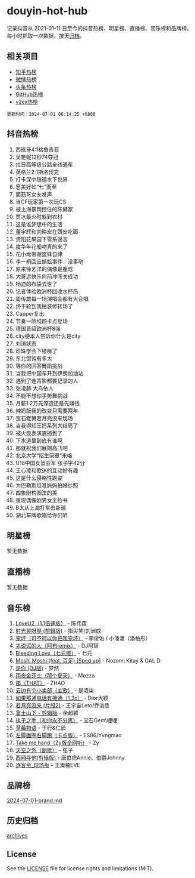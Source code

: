 # douyin-hot-hub

记录抖音从 2021-01-11 日至今的抖音热榜、明星榜、直播榜、音乐榜和品牌榜。每小时抓取一次数据，按天[归档](archives)。

## 相关项目

- [知乎热榜](https://github.com/lonnyzhang423/zhihu-hot-hub)
- [微博热榜](https://github.com/lonnyzhang423/weibo-hot-hub)
- [头条热榜](https://github.com/lonnyzhang423/toutiao-hot-hub)
- [GitHub热榜](https://github.com/lonnyzhang423/github-hot-hub)
- [v2ex热榜](https://github.com/lonnyzhang423/v2ex-hot-hub)


`更新时间：2024-07-01 06:14:25 +0800`

## 抖音热榜

1. 西班牙4:1格鲁吉亚
1. 吴艳妮12秒74夺冠
1. 拉日高等级公路全线通车
1. 英格兰2:1斯洛伐克
1. 打卡深中隧道水下世界
1. 愿美好如“七”而至
1. 面筋哥女友发声
1. 当CF玩家第一次玩CS
1. 被上海暴雨控住的陈赫家
1. 贾冰最火时躲到农村
1. 这是谁梦想中的生活
1. 董宇辉和刘畊宏在西安吃面
1. 贵阳花果园下雪系谣言
1. 度华年花船吻真的来了
1. 花小龙带谢霆锋自律
1. 李一桐回应蜈蚣事件：没事哒
1. 原来徐艺洋的偶像是鹿晗
1. 大哥远快乐向前冲闯关成功
1. 杨迪的布袋去世了
1. 记者体验欧洲杯回收水杯热
1. 周传雄每一场演唱会都有大合唱
1. 终于轮到我拍装修转场了
1. Capper复出
1. 节奏一响纯颜卡点登场
1. 德国晋级欧洲杯8强
1. city梗本人告诉你什么是city
1. 刘涛状态
1. 珍珠学会下楼梯了
1. 东北馄饨有多大
1. 等你的回答舞蹈挑战
1. 当我把中国车开到伊朗加油站
1. 遇到了连背影都要记录的人
1. 张凌赫 大鸟依人
1. 不能不想你手势舞挑战
1. 月薪1.2万先深造还是先赚钱
1. 辣妈版我的改变只需要两年
1. 宝石老舅若月亮没来现场
1. 当我得知王妈系列大结局了
1. 被火壶表演震撼到了
1. 下水道里到底有谁啊
1. 那就祝我们展翅高飞吧
1. 北京大学“招生简章”来咯
1. U18中国女篮亚军 张子宇42分
1. 王心凌和歌迷的互动好有趣
1. 这是什么侵略性跑姿
1. 为巴勒斯坦准妈妈拍婚纱照
1. 四象限构图法的美
1. 重现偶像剧男女主捡书
1. B太从上海打车去新疆
1. 湖北车牌歌唱给你们听

## 明星榜

暂无数据

## 直播榜

暂无数据

## 音乐榜

1. [LoveU2（1.1倍速版）](https://sf5-hl-cdn-tos.douyinstatic.com/obj/tos-cn-ve-2774/oQMeDffLaEmgMwgCOEMAFCI6INzoFPgWdD0rsa) - 陈伟霆
1. [时光晃呀晃 (剪辑版)](https://sf3-cdn-tos.douyinstatic.com/obj/tos-cn-ve-2774/o8ACeQem3gwI1x3GIYGAfKG0LJebKFRJDwRwyW) - 指尖笑/刘洲成
1. [宠坏（可不可以你把我宠坏）](https://sf5-hl-cdn-tos.douyinstatic.com/obj/tos-cn-ve-2774/ocWI8ft2gd0rAfXKzvKGeMQM6fVLTLfA8UJzwl) - 李俊佑 / 小潘潘（潘柚彤）
1. [先说谎的人（阿布remix）](https://sf5-hl-cdn-tos.douyinstatic.com/obj/tos-cn-ve-2774/owQtOFmAzBgxBKDOYfeCTQTgE9cDORrOQqmCZy) - DJ阿智
1. [Bleeding Love（七元版）](https://sf5-hl-cdn-tos.douyinstatic.com/obj/tos-cn-ve-2774/oEgC9eZFHQ1MfSRnrfkzFp8AayDWqAQMABBgUs) - 七元
1. [Moshi Moshi (feat. 百足) [Sped up]](https://sf3-cdn-tos.douyinstatic.com/obj/tos-cn-ve-2774/ocCPFQcXJLeroaIdQLIGAoeeYM3OAUYGDguHXz) - Nozomi Kitay & GAL D
1. [是你 (DJ版)](https://sf6-cdn-tos.douyinstatic.com/obj/tos-cn-ve-2774/1ec766e572b34c42853ce6315d426850) - 梦然
1. [雨夜金菲士（那个夏天）](https://sf5-hl-cdn-tos.douyinstatic.com/obj/tos-cn-ve-2774/osPmPLDWQBBE2Z6bftCgYwkFaF4pEYEneXaZQs) - Mozza
1. [那（THAT）](https://sf5-hl-cdn-tos.douyinstatic.com/obj/tos-cn-ve-2774/oIIWGeBZCnlGx9tl0gFlCfwlQbj7QWAD8HYAGg) - ZHAO
1. [云边有个小卖部（主歌）](https://sf3-cdn-tos.douyinstatic.com/obj/tos-cn-ve-2774/okvgzOZylLA4WYUHkAhpy5DrCiqAmBjiMIkJp) - 是凌柒
1. [如果那通电话有接通（1.3x）](https://sf3-cdn-tos.douyinstatic.com/obj/tos-cn-ve-2774/ocJeJKhUhAJG8EYZiEFfGFAPkD3beMQ5mwDv1e) - Dior大颖
1. [若月亮没来 (片段2)](https://sf3-cdn-tos.douyinstatic.com/obj/tos-cn-ve-2774/ocQavLLjkCOeDxGyYeIMGgNAIwJ0QXE1Ve3Fzv) - 王宇宙Leto/乔浚丞
1. [富士山下 - 剪辑版](https://sf5-hl-cdn-tos.douyinstatic.com/obj/tos-cn-ve-2774/o4QGmeUZhQXvtC5BDkogeQni8WbdCBUJEYI12v) - 余超颖
1. [执子之手（和你永不分离）](https://sf5-hl-cdn-tos.douyinstatic.com/obj/tos-cn-ve-2774/oU4mUWISThYfqtA61VOl8PAQGeK2LGGQfFCZfY) - 宝石Gem\哩哩
1. [草莓物语](https://sf3-cdn-tos.douyinstatic.com/obj/tos-cn-ve-2774/okynhJ7jEAIIZBfsLgYMEI8QC3WbQNN66RKzhT) - 于行&仁辰
1. [左脚画圈右脚踢（卡点版）](https://sf5-hl-cdn-tos.douyinstatic.com/obj/tos-cn-ve-2774/oAoAIr8BJv8B7W4CEBMsaSfDWrAiF4izwIDMJg) - ES86/Yvngmao
1. [Take me hand（Zy版全网听）](https://sf5-hl-cdn-tos.douyinstatic.com/obj/tos-cn-ve-2774/owyUoUuVpA1I7BiszAYMSqbGseWQw8P7Ea2BiR) - Zy
1. [天空之外（副歌）](https://sf5-hl-cdn-tos.douyinstatic.com/obj/tos-cn-ve-2774/oAYn0BTp8jS8iSyZSHMUWAikyvAWI1c7aiJTr) - 弦子
1. [西厢寻他(剪辑版)](https://sf5-hl-cdn-tos.douyinstatic.com/obj/tos-cn-ve-2774/oUsAVfAQKlRNxEv5qxvIB8o5qmIWUcXbzJKJhw) - 唐伯虎Annie、伯爵Johnny
1. [逐客令_现场版](https://sf5-hl-cdn-tos.douyinstatic.com/obj/tos-cn-ve-2774/okjvqFftEMAIgLPvI8f4MT5CZVyxmDQdBOwjBv) - 王澳楠EVE

## 品牌榜

[2024-07-01-brand.md](archives/2024-07-01-brand.md)

## 历史归档

[archives](archives)

## License

See the [LICENSE](LICENSE) file for license rights and limitations (MIT).
